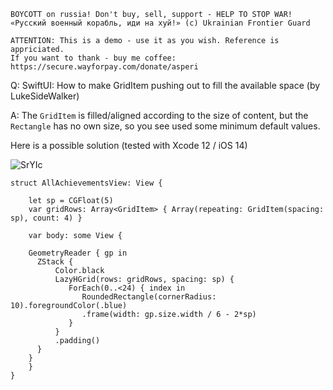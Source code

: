 ```
BOYCOTT on russia! Don't buy, sell, support - HELP TO STOP WAR!
«Русский военный корабль, иди на хуй!» (c) Ukrainian Frontier Guard

ATTENTION: This is a demo - use it as you wish. Reference is appriciated.
If you want to thank - buy me coffee: https://secure.wayforpay.com/donate/asperi
```

Q: SwiftUI: How to make GridItem pushing out to fill the available space (by LukeSideWalker)

A: The `GridItem` is filled/aligned according to the size of content, but the `Rectangle` has no own size, so you see used some minimum default values.

Here is a possible solution (tested with Xcode 12 / iOS 14)

![SrYIc](https://user-images.githubusercontent.com/62171579/170755805-0499abc4-78f3-4299-bf9b-7bea18a36da8.png)

```
struct AllAchievementsView: View {
    
    let sp = CGFloat(5)
    var gridRows: Array<GridItem> { Array(repeating: GridItem(spacing: sp), count: 4) }

    var body: some View {
        
    GeometryReader { gp in
      ZStack {
          Color.black
          LazyHGrid(rows: gridRows, spacing: sp) {
             ForEach(0..<24) { index in
                RoundedRectangle(cornerRadius: 10).foregroundColor(.blue)
                .frame(width: gp.size.width / 6 - 2*sp)
             }
          }
          .padding()
      }
    }
    }
}
```
